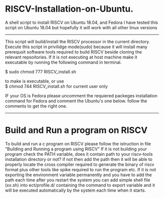 # RISCV-Installation-on-Ubuntu.
A shell script to install RISCV on Ubuntu 18.04, and Fedora
I have tested this script on Ubuntu 18.04 but hopefully it will work with all other linux versions 
***************************************************************************
This script will build/install the RISCV processor in the current directory.
 Execute this script in privilidge mode(sudo) because it will install many prerequsit software tools required to 
 build RISCV beside  cloning the relevant repsoitories. 
If it is not executing at host machine make it executable by running the following command in terminal.

$ sudo chmod 777 RISCV_install.sh    

to make is executable, or use  
$ chmod 744 RISCV_install.sh for current user only

IF your OS is Fedora please uncomment the requiered packeges installation command for Fedora and comment 
the Ubuntu's one below. follow the comments to get the right one.  
******************************************************************************

# Build and Run a program on RISCV
To build and run a c program on RISCV please follow the istruction in file "Building and Running a program using RISCV" 
If it is not building your program check the PATH variable, does it contain path to your riscv-tools installation directory or not? if not then add the path then it will be able to properly locate the cross compiler required to generate the binary of riscv format plus other tools like spike required to run the program etc.
If it is not exporting the environment variable permanently and you have to add the path each time after you restart the system you can add simple shell file (xx.sh) into ect/profile.d/ containing the command to export variable and it will be executed automatically by the system each time when it starts.
